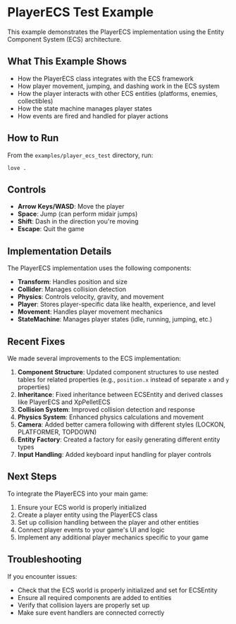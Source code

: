 # PlayerECS Test Example

This example demonstrates the PlayerECS implementation using the Entity Component System (ECS) architecture.

## What This Example Shows

- How the PlayerECS class integrates with the ECS framework
- How player movement, jumping, and dashing work in the ECS system
- How the player interacts with other ECS entities (platforms, enemies, collectibles)
- How the state machine manages player states
- How events are fired and handled for player actions

## How to Run

From the `examples/player_ecs_test` directory, run:

```
love .
```

## Controls

- **Arrow Keys/WASD**: Move the player
- **Space**: Jump (can perform midair jumps)
- **Shift**: Dash in the direction you're moving
- **Escape**: Quit the game

## Implementation Details

The PlayerECS implementation uses the following components:

- **Transform**: Handles position and size
- **Collider**: Manages collision detection
- **Physics**: Controls velocity, gravity, and movement
- **Player**: Stores player-specific data like health, experience, and level
- **Movement**: Handles player movement mechanics
- **StateMachine**: Manages player states (idle, running, jumping, etc.)

## Recent Fixes

We made several improvements to the ECS implementation:

1. **Component Structure**: Updated component structures to use nested tables for related properties (e.g., `position.x` instead of separate `x` and `y` properties)
2. **Inheritance**: Fixed inheritance between ECSEntity and derived classes like PlayerECS and XpPelletECS
3. **Collision System**: Improved collision detection and response
4. **Physics System**: Enhanced physics calculations and movement
5. **Camera**: Added better camera following with different styles (LOCKON, PLATFORMER, TOPDOWN)
6. **Entity Factory**: Created a factory for easily generating different entity types
7. **Input Handling**: Added keyboard input handling for player controls

## Next Steps

To integrate the PlayerECS into your main game:

1. Ensure your ECS world is properly initialized
2. Create a player entity using the PlayerECS class
3. Set up collision handling between the player and other entities
4. Connect player events to your game's UI and logic
5. Implement any additional player mechanics specific to your game

## Troubleshooting

If you encounter issues:

- Check that the ECS world is properly initialized and set for ECSEntity
- Ensure all required components are added to entities
- Verify that collision layers are properly set up
- Make sure event handlers are connected correctly 